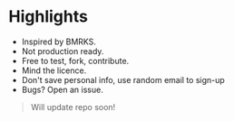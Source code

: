 # Highlights
- Inspired by BMRKS.
- Not production ready.
- Free to test, fork, contribute.
- Mind the licence.
- Don't save personal info, use random email to sign-up
- Bugs? Open an issue.

> Will update repo soon!
